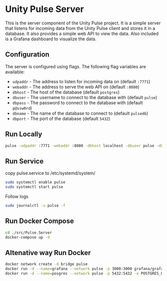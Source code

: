 # Unity Pulse Server

This is the server component of the Unity Pulse project. It is a simple server that listens for incoming data from the Unity Pulse client and stores it in a database. It also provides a simple web API to view the data. Also included is a Grafana dashboard to visualize the data.

## Configuration

The server is configured using flags. The following flag variables are available:

-   `udpaddr` - The address to listen for incoming data on (default `:7771`)
-   `webaddr` - The address to serve the web API on (default `:8080`)
-   `dbhost` - The host of the database (default `postgres`)
-   `dbuser` - The username to connect to the database with (default `pulse`)
-   `dbpass` - The password to connect to the database with (default `p@ssw0rd`)
-   `dbname` - The name of the database to connect to (default `pulsedb`)
-   `dbport` - The port of the database (default `5432`)

## Run Locally

```bash
pulse -udpaddr :7771 -webaddr :8080 -dbhost localhost -dbuser pulse -dbpass p@ssw0rd -dbname pulsedb -dbport 5432
```

## Run Service

copy pulse.service to /etc/systemd/system/

```bash
sudo systemctl enable pulse
sudo systemctl start pulse
```

Follow logs

```bash
sudo journalctl -u pulse -f
```

## Run Docker Compose

```bash
cd ./src/Pulse.Server
docker-compose up -d
```

## Altenative way Run Docker

```bash
docker network create -d bridge pulse
docker run -d --name=grafana --network pulse -p 3000:3000 grafana/grafana-oss
docker run -d --name=posgres --network pulse -p 5432:5432 -e POSTGRES_USER=pulse -e POSTGRES_DB=pulse -e POSTGRES_PASSWORD=p@ssw0rd postgres
```
